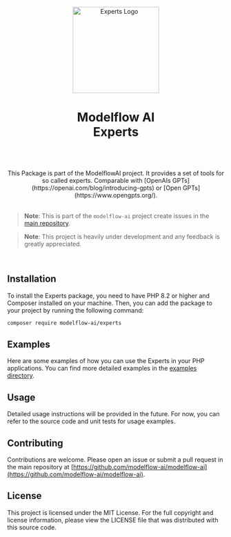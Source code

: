 <br/>
<div align="center">
 <img alt="Experts Logo" src="https://avatars.githubusercontent.com/u/152068817?s=768&amp;v=4" width="200" height="200">
</div>

<h1 align="center">
Modelflow AI<br/>
Experts<br/>
<br/>
</h1>

<br/>

<div align="center">
This Package is part of the ModelflowAI project. It provides a set of tools for so called experts. Comparable with
[OpenAIs GPTs](https://openai.com/blog/introducing-gpts) or [Open GPTs](https://www.opengpts.org/).
</div>

<br/>

> **Note**:
> This is part of the `modelflow-ai` project create issues in the [main repository](https://github.com/modelflow-ai/.github).

> **Note**:
> This project is heavily under development and any feedback is greatly appreciated.

<br/>

## Installation

To install the Experts package, you need to have PHP 8.2 or higher and Composer installed on your machine. Then, you can
add the package to your project by running the following command:

```bash
composer require modelflow-ai/experts
```

## Examples

Here are some examples of how you can use the Experts in your PHP applications. You can find more detailed
examples in the [examples directory](examples).

## Usage

Detailed usage instructions will be provided in the future. For now, you can refer to the source code and unit tests for
usage examples.

## Contributing

Contributions are welcome. Please open an issue or submit a pull request in the main repository
at [https://github.com/modelflow-ai/modelflow-ai](https://github.com/modelflow-ai/modelflow-ai).

## License

This project is licensed under the MIT License. For the full copyright and license information, please view the LICENSE
file that was distributed with this source code.
